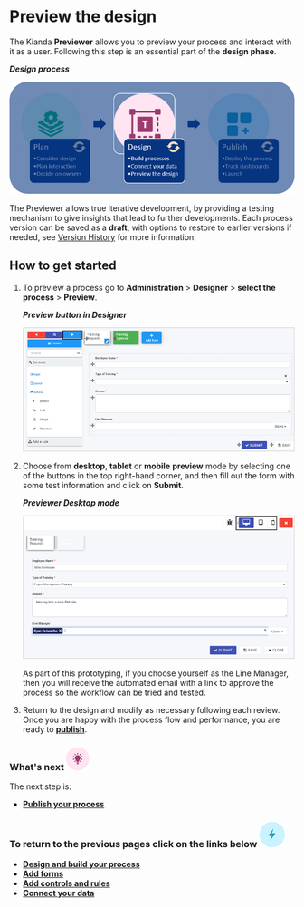 # Preview the design

The Kianda **Previewer** allows you to preview your process and interact with it as a user. Following this step is an essential part of the **design phase**.

***Design process***

![Designing in Kianda](../images/highlightdesign.png)

The Previewer allows true iterative development, by providing a testing mechanism to give insights that lead to further developments. Each process version can be saved as a **draft**, with options to restore to earlier versions if needed, see [Version History](getting-started/create_process/version_history.md) for more information.



## How to get started ##

1. To preview a process go to **Administration** > **Designer** > **select the process** > **Preview**.

   ***Preview button in Designer***

   ![Previewing a process](../images/trainingpreview.gif)

2. Choose from **desktop**, **tablet** or **mobile** **preview** mode by selecting one of the buttons in the top right-hand corner, and then fill out the form with some test information and click on **Submit**. 

   ***Previewer Desktop mode***

   ![Training Approval form](../images/training_approval2.gif)

   As part of this prototyping, if you choose yourself as the Line Manager, then you will receive the automated email with a link to approve the process so the workflow can be tried and tested.

3. Return to the design and modify as necessary following each review. Once you are happy with the process flow and performance, you are ready to [**publish**](getting-started/create_process/publish_process.md).

   

### What's next  ![Idea icon](../images/18.png) ###

The next step is:

- [**Publish your process**](getting-started/create_process/publish_process.md)

  




### **To return to the previous pages click on the links below**  ![Lighting icon](../images/10.png) 

- [**Design and build your process**](getting-started/create_process/design_process.md) 
- [**Add forms**](getting-started/create_process/create_form.md)
- [**Add controls and rules**](getting-started/create_process/add_form_elements.md)
- [**Connect your data**](getting-started/create_process/dataconnect.md)